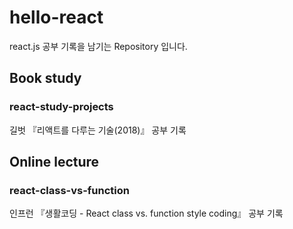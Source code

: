 # hello-react
react.js 공부 기록을 남기는 Repository 입니다.

## Book study
### react-study-projects
길벗 『리액트를 다루는 기술(2018)』 공부 기록

## Online lecture
### react-class-vs-function
인프런 『생활코딩 - React class vs. function style coding』 공부 기록
